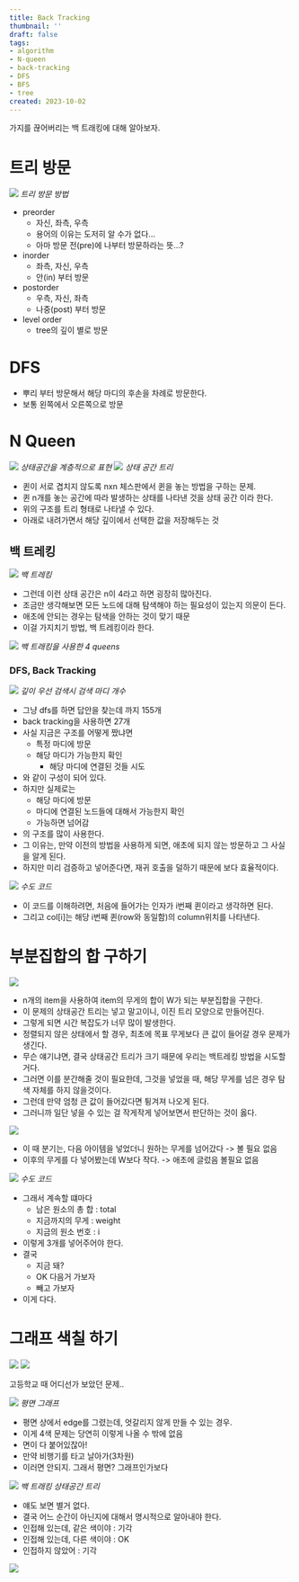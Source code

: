 ```yaml
---
title: Back Tracking
thumbnail: ''
draft: false
tags:
- algorithm
- N-queen
- back-tracking
- DFS
- BFS
- tree
created: 2023-10-02
---
```


가지를 끊어버리는 백 트래킹에 대해 알아보자.

# 트리 방문

![](algorithm-backtracking01.jpg)
*트리 방문 방법*

* preorder
  * 자신, 좌측, 우측
  * 용어의 이유는 도저히 알 수가 없다...
  * 아마 방문 전(pre)에 나부터 방문하라는 뜻...?
* inorder
  * 좌측, 자신, 우측
  * 안(in) 부터 방문
* postorder
  * 우측, 자신, 좌측
  * 나중(post) 부터 방문
* level order
  * tree의 깊이 별로 방문

# DFS

* 뿌리 부터 방문해서 해당 마디의 후손을 차례로 방문한다.
* 보통 왼쪽에서 오른쪽으로 방문

# N Queen

![](algorithm-backtracking02.jpg)
*상태공간을 계층적으로 표현*
![](algorithm-backtracking03.jpg)
*상태 공간 트리*

* 퀸이 서로 겹치지 않도록 nxn 체스판에서 퀸을 놓는 방법을 구하는 문제.
* 퀸 n개를 놓는 공간에 따라 발생하는 상태를 나타낸 것을 상태 공간 이라 한다.
* 위의 구조를 트리 형태로 나타낼 수 있다. 
* 아래로 내려가면서 해당 깊이에서 선택한 값을 저장해두는 것

## 백 트레킹

![](algorithm-backtracking04.jpg)
*백 트레킹*

* 그런데 이런 상태 공간은 n이 4라고 하면 굉장히 많아진다.
* 조금만 생각해보면 모든 노드에 대해 탐색해야 하는 필요성이 있는지 의문이 든다.
* 애초에 안되는 경우는 탐색을 안하는 것이 맞기 때문
* 이걸 가지치기 방법, 백 트레킹이라 한다.

![](algorithm-backtracking05.jpg)
*백 트래킹을 사용한 4 queens*

### DFS, Back Tracking

![](algorithm-backtracking06.jpg)
*깊이 우선 검색시 검색 마디 개수*

* 그냥 dfs를 하면 답안을 찾는데 까지 155개
* back tracking을 사용하면 27개
* 사실 지금은 구조를 어떻게 짰냐면
  * 특정 마디에 방문
  * 해당 마디가 가능한지 확인
    * 해당 마디에 연결된 것들 시도
* 와 같이 구성이 되어 있다.
* 하지만 실제로는
  * 해당 마디에 방문
  * 마디에 연결된 노드들에 대해서 가능한지 확인
  * 가능하면 넘어감
* 의 구조를 많이 사용한다.
* 그 이유는, 만약 이전의 방법을 사용하게 되면, 애초에 되지 않는 방문하고 그 사실을 알게 된다.
* 하지만 미리 검증하고 넣어준다면, 재귀 호출을 덜하기 때문에 보다 효율적이다.

![](algorithm-backtracking07.jpg)
*수도 코드*

* 이 코드를 이해하려면, 처음에 들어가는 인자가 i번째 퀸이라고 생각하면 된다.
* 그리고 col\[i\]는 해당 i번째 퀸(row와 동일함)의 column위치를 나타낸다.

# 부분집합의 합 구하기

![](algorithm-backtracking08.jpg)

* n개의 item을 사용하여 item의 무게의 합이 W가 되는 부분집합을 구한다.
* 이 문제의 상태공간 트리는 넣고 말고이니, 이진 트리 모양으로 만들어진다.
* 그렇게 되면 시간 복잡도가 너무 많이 발생한다.
* 정렬되지 않은 상태에서 할 경우, 최초에 목표 무게보다 큰 값이 들어갈 경우 문제가 생긴다.
* 무슨 얘기냐면, 결국 상태공간 트리가 크기 때문에 우리는 백트레킹 방법을 시도할 거다.
* 그러면 이를 분간해줄 것이 필요한데, 그것을 넣었을 때, 해당 무게를 넘은 경우 탐색 자체를 하지 않을것이다.
* 그런데 만약 엄청 큰 값이 들어갔다면 튕겨져 나오게 된다.
* 그러니까 일단 넣을 수 있는 걸 작게작게 넣어보면서 판단하는 것이 옳다.

![](algorithm-backtracking09.jpg)

* 이 때 분기는, 다음 아이템을 넣었더니 원하는 무게를 넘어갔다 -> 볼 필요 없음
* 이후의 무게를 다 넣어봤는데 W보다 작다. -> 애초에 글렀음 볼필요 없음

![](algorithm-backtracking10.jpg)
*수도 코드*

* 그래서 계속할 떄마다
  * 남은 원소의 총 합 : total
  * 지금까지의 무게 : weight
  * 지금의 원소 번호 : i
* 이렇게 3개를 넣어주어야 한다.
* 결국
  * 지금 돼?
  * OK 다음거 가보자
  * 빼고 가보자
* 이게 다다.

# 그래프 색칠 하기

![](algorithm-backtracking11.jpg)
![](algorithm-backtracking12.jpg)

고등학교 때 어디선가 보았던 문제..

![](algorithm-backtracking13.jpg)
*평면 그래프*

* 평면 상에서 edge를 그렸는데, 엇갈리지 않게 만들 수 있는 경우.
* 이게 4색 문제는 당연히 이렇게 나올 수 밖에 없음
* 면이 다 붙어있잖아!
* 만약 비행기를 타고 날아가(3차원)
* 이러면 안되지. 그래서 평면? 그래프인가보다

![](algorithm-backtracking14.jpg)
*백 트래킹 상태공간 트리*

* 얘도 보면 별거 없다.
* 결국 어느 순간이 아닌지에 대해서 명시적으로 알아내야 한다.
* 인접해 있는데, 같은 색이야 : 기각
* 인접해 있는데, 다른 색이야 : OK
* 인접하지 않았어 : 기각

![](algorithm-backtracking15.jpg)
